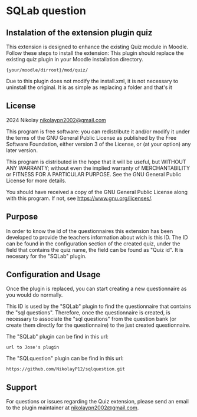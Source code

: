 # SQLab question

## Instalation of the extension plugin quiz

This extension is designed to enhance the existing Quiz module in Moodle. Follow these steps to install the extension:
This plugin should replace the existing quiz plugin in your Moodle installation directory.

    {your/moodle/dirroot}/mod/quiz/

Due to this plugin does not modify the install.xml, it is not necessary to uninstall the original. It is as simple as replacing a folder and that's it

## License

2024 Nikolay <nikolaypn2002@gmail.com>

This program is free software: you can redistribute it and/or modify it under
the terms of the GNU General Public License as published by the Free Software
Foundation, either version 3 of the License, or (at your option) any later
version.

This program is distributed in the hope that it will be useful, but WITHOUT ANY
WARRANTY; without even the implied warranty of MERCHANTABILITY or FITNESS FOR A
PARTICULAR PURPOSE. See the GNU General Public License for more details.

You should have received a copy of the GNU General Public License along with this program.
If not, see <https://www.gnu.org/licenses/>.

## Purpose

In order to know the id of the questionnaires this extension has been developed to provide the teachers information about wich is this ID.
The ID can be found in the configuration section of the created quiz, under the field that contains the quiz name, the field can be found as "Quiz id". It is necesary for the "SQLab" plugin.

## Configuration and Usage

Once the plugin is replaced, you can start creating a new questionnaire as you would do normally.

This ID is used by the "SQLab" plugin to find the questionnaire that contains the "sql questions". Therefore, once the questionnaire is created, is necessary to associate the "sql questions" from the question bank (or create them directly for the questionnaire) to the just created questionnaire.

The "SQLab" plugin can be find in this url:

    url to Jose's plugin

The "SQLquestion" plugin can be find in this url:

    https://github.com/NikolayP12/sqlquestion.git

## Support

For questions or issues regarding the Quiz extension, please send an email to the plugin maintainer at nikolaypn2002@gmail.com.
